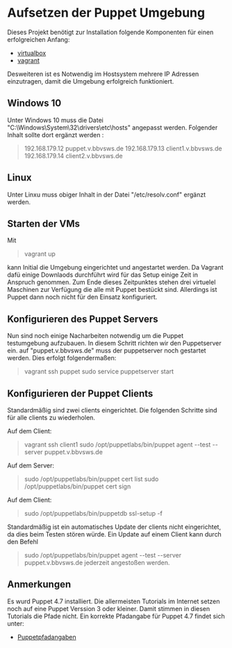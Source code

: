 Aufsetzen der Puppet Umgebung
=============================

Dieses Projekt benötigt zur Installation folgende Komponenten für einen erfolgreichen Anfang:
 
 - [virtualbox](https://www.virtualbox.org/wiki/Downloads "Virtualbox Download")
 - [vagrant](www.virtualbox.org/wiki/Downloads "Vagrant Download")
 
 Desweiteren ist es Notwendig im Hostsystem mehrere IP Adressen einzutragen, damit die Umgebung erfolgreich funktioniert.
 
Windows 10
----------

Unter Windows 10 muss die Datei "C:\Windows\System\32\drivers\etc\hosts"  angepasst werden.
Folgender Inhalt sollte dort ergänzt werden : 

>192.168.179.12 puppet.v.bbvsws.de
>192.168.179.13 client1.v.bbvsws.de
>192.168.179.14 client2.v.bbvsws.de

Linux
-----

Unter Linxu muss obiger Inhalt in der Datei "/etc/resolv.conf" ergänzt werden.


Starten der VMs
---------------

Mit

> vagrant up

kann Initial die Umgebung eingerichtet und angestartet werden. Da Vagrant dafü einige Downlaods durchführt wird für das Setup
einige Zeit in Anspruch genommen. Zum Ende dieses Zeitpunktes stehen drei virtuelel Maschinen zur Verfügung die alle mit Puppet bestückt sind.
Allerdings ist Puppet dann noch nicht für den Einsatz konfiguriert.
 
Konfigurieren des Puppet Servers
--------------------------------
Nun sind noch einige Nacharbeiten notwendig um die Puppet testumgebung aufzubauen. In diesem Schritt richten wir den Puppetserver ein.
auf "puppet.v.bbvsws.de" muss der puppetserver noch gestartet werden. Dies erfolgt folgendermaßen:

> vagrant ssh puppet
> sudo service puppetserver start

Konfigurieren der Puppet Clients
--------------------------------
 
Standardmäßig sind zwei clients eingerichtet. Die folgenden Schritte sind für alle clients zu wiederholen.

Auf dem Client:
> vagrant ssh client1
> sudo /opt/puppetlabs/bin/puppet agent --test --server puppet.v.bbvsws.de 

Auf dem Server:
 > sudo /opt/puppetlabs/bin/puppet cert list
 > sudo /opt/puppetlabs/bin/puppet cert sign <NAME>
 
 Auf dem Client:
 > sudo /opt/puppetlabs/bin/puppetdb ssl-setup -f
 
 Standardmäßig ist ein automatisches Update der clients nicht eingerichtet, da dies beim Testen stören würde.
 Ein Update auf einem Client kann durch den Befehl 
 > sudo /opt/puppetlabs/bin/puppet agent --test --server puppet.v.bbvsws.de jederzeit angestoßen werden.
 
 Anmerkungen
 -----------
 
 Es wurd Puppet 4.7 installiert. Die allermeisten Tutorials im Internet setzen noch auf eine Puppet Verssion 3 oder kleiner. Damit stimmen in diesen Tutorials 
 die Pfade nicht.
 Ein korrekte Pfadangabe für Puppet 4.7 findet sich unter:
 
 * [Puppetpfadangaben](https://docs.puppet.com/puppet/4.7/reference/dirs_codedir.html)
 

